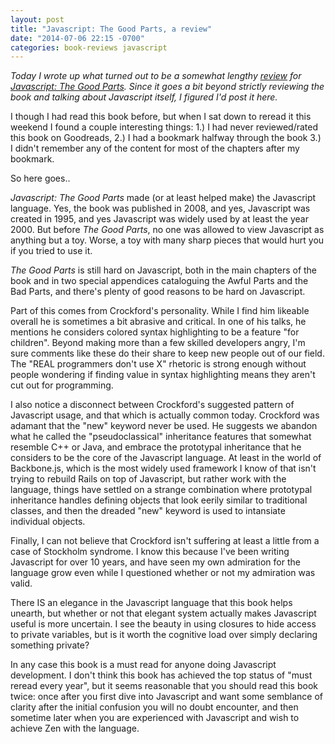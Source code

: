 ```yaml
---
layout: post
title: "Javascript: The Good Parts, a review"
date: "2014-07-06 22:15 -0700"
categories: book-reviews javascript
---
```


_Today I wrote up what turned out to be a somewhat lengthy [review](https://www.goodreads.com/review/show/566827873) for [Javascript: The Good Parts](http://shop.oreilly.com/product/9780596517748.do).  Since it goes a bit beyond strictly reviewing the book and talking about Javascript itself, I figured I'd post it here._

I though I had read this book before, but when I sat down to reread it this weekend I found a couple interesting things: 1.) I had never reviewed/rated this book on Goodreads, 2.) I had a bookmark halfway through the book 3.) I didn't remember any of the content for most of the chapters after my bookmark.

So here goes..

<i>Javascript: The Good Parts</i> made (or at least helped make) the Javascript language. Yes, the book was published in 2008, and yes, Javascript was created in 1995, and yes Javascript was widely used by at least the year 2000. But before <i>The Good Parts</i>, no one was allowed to view Javascript as anything but a toy. Worse, a toy with many sharp pieces that would hurt you if you tried to use it.

<i>The Good Parts</i> is still hard on Javascript, both in the main chapters of the book and in two special appendices cataloguing the Awful Parts and the Bad Parts, and there's plenty of good reasons to be hard on Javascript.

Part of this comes from Crockford's personality. While I find him likeable overall he is sometimes a bit abrasive and critical. In one of his talks, he mentions he considers colored syntax highlighting to be a feature "for children". Beyond making more than a few skilled developers angry, I'm sure comments like these do their share to keep new people out of our field. The "REAL programmers don't use X" rhetoric is strong enough without people wondering if finding value in syntax highlighting means they aren't cut out for programming.

I also notice a disconnect between Crockford's suggested pattern of Javascript usage, and that which is actually common today. Crockford was adamant that the "new" keyword never be used. He suggests we abandon what he called the "pseudoclassical" inheritance features that somewhat resemble C++ or Java, and embrace the prototypal inheritance that he considers to be the core of the Javascript language. At least in the world of Backbone.js, which is the most widely used framework I know of that isn't trying to rebuild Rails on top of Javascript, but rather work with the language, things have settled on a strange combination where prototypal inheritance handles defining objects that look eerily similar to traditional classes, and then the dreaded "new" keyword is used to intansiate individual objects.

Finally, I can not believe that Crockford isn't suffering at least a little from a case of Stockholm syndrome. I know this because I've been writing Javascript for over 10 years, and have seen my own admiration for the language grow even while I questioned whether or not my admiration was valid.

There IS an elegance in the Javascript language that this book helps unearth, but whether or not that elegant system actually makes Javascript useful is more uncertain. I see the beauty in using closures to hide access to private variables, but is it worth the cognitive load over simply declaring something private?

In any case this book is a must read for anyone doing Javascript development. I don't think this book has achieved the top status of "must reread every year", but it seems reasonable that you should read this book twice: once after you first dive into Javascript and want some semblance of clarity after the initial confusion you will no doubt encounter, and then sometime later when you are experienced with Javascript and wish to achieve Zen with the language.

